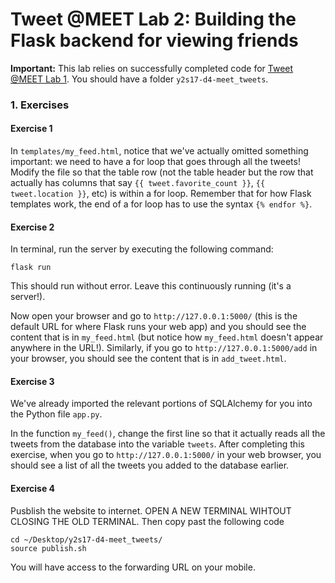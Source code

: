 # Tweet @MEET Lab 2: Building the Flask backend for viewing friends

**Important:** This lab relies on successfully completed code for [Tweet @MEET Lab 1](https://github.com/meet-projects/y2s17-d4-meet_tweets/blob/master/lab1.md). You should have a folder `y2s17-d4-meet_tweets`.

### 1. Exercises

#### Exercise 1

In `templates/my_feed.html`, notice that we've actually omitted something important: we need to have a for loop that goes through all the tweets! Modify the file so that the table row (not the table header but the row that actually has columns that say `{{ tweet.favorite_count }}`, `{{ tweet.location }}`, etc) is within a for loop. Remember that for how Flask templates work, the end of a for loop has to use the syntax `{% endfor %}`.

#### Exercise 2

In terminal, run the server by executing the following command:
```
flask run
```

This should run without error. Leave this continuously running (it's a server!).

Now open your browser and go to `http://127.0.0.1:5000/` (this is the default URL for where Flask runs your web app) and you should see the content that is in `my_feed.html` (but notice how `my_feed.html` doesn't appear anywhere in the URL!). Similarly, if you go to `http://127.0.0.1:5000/add` in your browser, you should see the content that is in `add_tweet.html`.

#### Exercise 3

We've already imported the relevant portions of SQLAlchemy for you into the Python file `app.py`.

In the function `my_feed()`, change the first line so that it actually reads all the tweets from the database into the variable `tweets`. After completing this exercise, when you go to `http://127.0.0.1:5000/` in your web browser, you should see a list of all the tweets you added to the database earlier.

#### Exercise 4

Pusblish the website to internet.
OPEN A NEW TERMINAL WIHTOUT CLOSING THE OLD TERMINAL. Then copy past the following code
```
cd ~/Desktop/y2s17-d4-meet_tweets/
source publish.sh
```

You will have access to the forwarding URL on your mobile.
